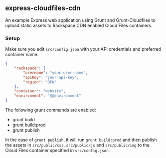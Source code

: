 ## express-cloudfiles-cdn

An example Express web application using Grunt and Grunt-Cloudfiles to upload static assets to Rackspace CDN enabled Cloud Files containers.

### Setup

Make sure you edit `src/config.json` with your API credentials and preferred container name.

```JSON
{
    "rackspace": {
        "username": "your-user-name",
        "apiKey": "your-api-key",
        "region": "DFW"
    },
    "container": "website",
    "environment": "@@environment"
}
```

The following grunt commands are enabled:

* grunt build
* grunt build:prod
* grunt publish

In the case of `grunt publish`, it will run `grunt build:prod` and then publish the assets in `src/public/css`, `src/public/js` and `src/public/img` to the Cloud Files container specified in `src/config.json`.